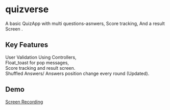 # quizverse

A basic QuizApp with multi questions-asnwers, Score tracking, And a result Screen .





## Key Features

User Validation Using Controllers,
<br>
Float_toast for pop messages,
<br>
Score tracking and result screen.
<br>
Shuffled Answers/ Answers position change every round (Updated).
<br>

## Demo 

[Screen Recording](asts/Running%20Devices%20-%20quizverse%202025-05-29%2007-16-00.mp4)

